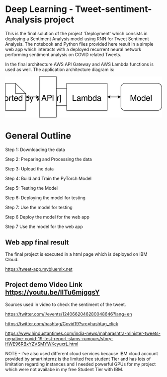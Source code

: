 # Deep Learning  - Tweet-sentiment-Analysis project


This is the final solution of the project 'Deployment' which consists in deploying a Sentiment Analysis model using RNN for Tweet Sentiment Analysis. The notebook and Python files provided here result in a simple web app which interacts with a deployed recurrent neural network performing sentiment analysis on COVID related Tweets.

In the final architecture AWS API Gateway and AWS Lambda functions is used as well. The application architecture diagram is:

![Web app Diagram](./Web&#32;App&#32;Diagram.svg) 


# General Outline

Step 1: Downloading the data

Step 2: Preparing and Processing the data

Step 3: Upload the data

Step 4: Build and Train the PyTorch Model

Step 5: Testing the Model

Step 6: Deploying the model for testing

Step 7: Use the model for testing

Step 6 Deploy the model for the web app

Step 7 Use the model for the web app


## Web app final result

The final project is executed in a html page which is deployed on IBM Cloud.

https://tweet-app.mybluemix.net

## Project demo Video Link https://youtu.be/lITu6mjgqsY

Sources used in video to check the sentiment of the tweet.

https://twitter.com/i/events/1240662046280048646?lang=en

https://twitter.com/hashtag/Covid19?src=hashtag_click

https://www.hindustantimes.com/india-news/maharashtra-minister-tweets-negative-covid-19-test-report-slams-rumours/story-HWE96RBxYZVSMYWKcyuxrL.html


NOTE - I've also used different cloud services because IBM cloud account provided by smartinternz is the limited free student Tier and has lots of limitation regarding instances and I needed powerful GPUs for my project which were not availabe in my free Student Tier with IBM.


